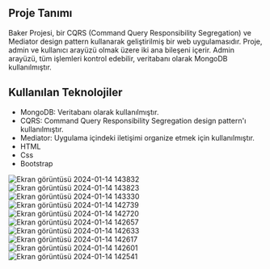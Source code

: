 ## Proje Tanımı

Baker Projesi, bir CQRS (Command Query Responsibility Segregation) ve Mediator design pattern kullanarak geliştirilmiş bir web uygulamasıdır. Proje, admin ve kullanıcı arayüzü olmak üzere iki ana bileşeni içerir. Admin arayüzü, tüm işlemleri kontrol edebilir, veritabanı olarak MongoDB kullanılmıştır.

## Kullanılan Teknolojiler

- MongoDB: Veritabanı olarak kullanılmıştır.
- CQRS: Command Query Responsibility Segregation design pattern'ı kullanılmıştır.
- Mediator: Uygulama içindeki iletişimi organize etmek için kullanılmıştır.
- HTML
- Css
- Bootstrap


![Ekran görüntüsü 2024-01-14 143832](https://github.com/Ademyldrrm/MongoDbAndDesignPatternProject/assets/92265631/d816ab1f-9b5e-4819-8250-dd72d2f89795)
![Ekran görüntüsü 2024-01-14 143823](https://github.com/Ademyldrrm/MongoDbAndDesignPatternProject/assets/92265631/18d004fa-2115-446c-ade9-aab203cedb8a)
![Ekran görüntüsü 2024-01-14 143330](https://github.com/Ademyldrrm/MongoDbAndDesignPatternProject/assets/92265631/b8dded22-4753-42f0-aa39-d24c84cb1dd8)
![Ekran görüntüsü 2024-01-14 142739](https://github.com/Ademyldrrm/MongoDbAndDesignPatternProject/assets/92265631/c0b7b480-bf95-4bb1-b79d-5993cc9d5d1c)
![Ekran görüntüsü 2024-01-14 142720](https://github.com/Ademyldrrm/MongoDbAndDesignPatternProject/assets/92265631/0afbd2b4-8827-4c51-acc5-7f30551e59f0)
![Ekran görüntüsü 2024-01-14 142657](https://github.com/Ademyldrrm/MongoDbAndDesignPatternProject/assets/92265631/36bdc21f-90cd-4433-b140-3e3a6cbab7f8)
![Ekran görüntüsü 2024-01-14 142633](https://github.com/Ademyldrrm/MongoDbAndDesignPatternProject/assets/92265631/4ddb64fc-d9c1-4f66-820a-bc34ec609fe6)
![Ekran görüntüsü 2024-01-14 142617](https://github.com/Ademyldrrm/MongoDbAndDesignPatternProject/assets/92265631/d1a2da5e-3eb5-4c64-a924-17f6ac632f23)
![Ekran görüntüsü 2024-01-14 142601](https://github.com/Ademyldrrm/MongoDbAndDesignPatternProject/assets/92265631/18377293-4c7a-465f-8cee-1e6e6720b59b)
![Ekran görüntüsü 2024-01-14 142541](https://github.com/Ademyldrrm/MongoDbAndDesignPatternProject/assets/92265631/e76c4415-38ab-4a90-80dc-e73ddb3363a4)
